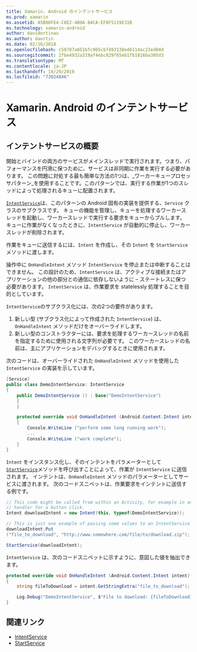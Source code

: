 ```yaml
---
title: Xamarin. Android のインテントサービス
ms.prod: xamarin
ms.assetid: A5B86FE4-C8E2-4B0A-84CA-EF8F5119E31B
ms.technology: xamarin-android
author: davidortinau
ms.author: daortin
ms.date: 02/16/2018
ms.openlocfilehash: c58787a051bfc965cb7493138ed6114ac23ed04d
ms.sourcegitcommit: 2fbe4932a319af4ebc829f65eb1fb1816ba305d3
ms.translationtype: MT
ms.contentlocale: ja-JP
ms.lasthandoff: 10/29/2019
ms.locfileid: "73024846"
---
```

# <a name="intent-services-in-xamarinandroid"></a>Xamarin. Android のインテントサービス

## <a name="intent-services-overview"></a>インテントサービスの概要

開始とバインドの両方のサービスがメインスレッドで実行されます。つまり、パフォーマンスを円滑に保つために、サービスは非同期に作業を実行する必要があります。 この問題に対処する最も簡単な方法の1つは、_ワーカーキュープロセッサパターン_を使用することです。このパターンでは、実行する作業が1つのスレッドによって処理されるキューに配置されます。

[`IntentService`](xref:Android.App.IntentService)は、このパターンの Android 固有の実装を提供する、`Service` クラスのサブクラスです。 キューの機能を管理し、キューを処理するワーカースレッドを起動し、ワーカースレッドで実行する要求をキューからプルします。 キューに作業がなくなったときに、`IntentService` が自動的に停止し、ワーカースレッドが削除されます。

作業をキューに送信するには、`Intent` を作成し、その `Intent` を `StartService` メソッドに渡します。

操作中に `OnHandleIntent` メソッド `IntentService` を停止または中断することはできません。 この設計のため、`IntentService` は、アクティブな接続またはアプリケーションの他の部分との通信に依存しないように &ndash; ステートレスに保つ必要があります。 `IntentService` は、作業要求を statelessly 処理することを目的としています。

`IntentService`のサブクラス化には、次の2つの要件があります。

1. 新しい型 (サブクラス化によって作成された `IntentService`) は、`OnHandleIntent` メソッドだけをオーバーライドします。
2. 新しい型のコンストラクターには、要求を処理するワーカースレッドの名前を指定するために使用される文字列が必要です。 このワーカースレッドの名前は、主にアプリケーションをデバッグするときに使用されます。

次のコードは、オーバーライドされた `OnHandleIntent` メソッドを使用した `IntentService` の実装を示しています。

```csharp
[Service]
public class DemoIntentService: IntentService
{
    public DemoIntentService () : base("DemoIntentService")
    {
    }

    protected override void OnHandleIntent (Android.Content.Intent intent)
    {
        Console.WriteLine ("perform some long running work");
        ...
        Console.WriteLine ("work complete");
    }
}
```

`Intent` をインスタンス化し、そのインテントをパラメーターとして[`StartService`](xref:Android.Content.Context.StartService*)メソッドを呼び出すことによって、作業が `IntentService` に送信されます。 インテントは、`OnHandleIntent` メソッドのパラメーターとしてサービスに渡されます。 次のコードスニペットは、作業要求をインテントに送信する例です。 

```csharp
// This code might be called from within an Activity, for example in an event
// handler for a button click.
Intent downloadIntent = new Intent(this, typeof(DemoIntentService));

// This is just one example of passing some values to an IntentService via the Intent:
downloadIntent.Put
("file_to_download", "http://www.somewhere.com/file/to/download.zip");

StartService(downloadIntent);
```

`IntentService` は、次のコードスニペットに示すように、意図した値を抽出できます。  

```csharp
protected override void OnHandleIntent (Android.Content.Intent intent)
{
    string fileToDownload = intent.GetStringExtra("file_to_download");

    Log.Debug("DemoIntentService", $"File to download: {fileToDownload}.");
}
```

## <a name="related-links"></a>関連リンク

- [IntentService](xref:Android.App.IntentService)
- [StartService](xref:Android.Content.Context.StartService*)
